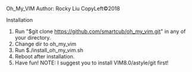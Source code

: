 Oh_My_VIM
Author: Rocky Liu
CopyLeft©2018

Installation
1. Run "$git clone https://github.com/smartcub/oh_my_vim.git" in any of your directory.
2. Change dir to oh_my_vim
3. Run $./install_oh_my_vim.sh
4. Reboot after installation.
5. Have fun!
NOTE: I suggest you to install VIM8.0/astyle/git first!

